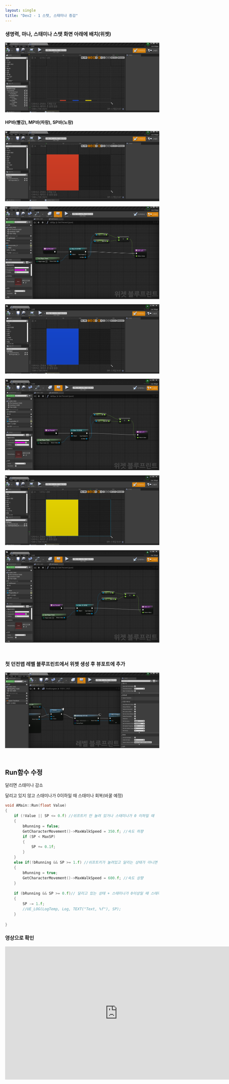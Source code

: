 ```yaml
---
layout: single
title: "Dev2 - 1 스탯, 스태미나 증감"
---
```


  

### 생명력, 마나, 스태미나 스탯 화면 아래에 배치(위젯)



![이미지](/img/Dev2-10.PNG)



#### HP바(빨강), MP바(파랑), SP바(노랑)

![이미지](/img/Dev2-11.PNG)

![이미지](/img/Dev2-12.PNG)

![이미지](/img/Dev2-13.PNG)

![이미지](/img/Dev2-14.PNG)

![이미지](/img/Dev2-15.PNG)

![이미지](/img/Dev2-16.PNG)



  

​    

  





### 첫 던전맵 레벨 블루프린트에서 위젯 생성 후 뷰포트에 추가

![이미지](/img/Dev2-17.PNG)

  

  

​    

  

   



## Run함수 수정

달리면 스태미나 감소

달리고 있지 않고 스태미나가 0이하일 때 스태미나 회복(바꿀 예정)



```c++
void AMain::Run(float Value)
{
	if (!Value || SP <= 0.f) //쉬프트키 안 눌려 있거나 스태미나가 0 이하일 때
	{
		bRunning = false;
		GetCharacterMovement()->MaxWalkSpeed = 350.f; //속도 하향
		if (SP < MaxSP)
		{
			SP += 0.1f;
		}
	}
	else if(!bRunning && SP >= 1.f) //쉬프트키가 눌려있고 달리는 상태가 아니면
	{
		bRunning = true;
		GetCharacterMovement()->MaxWalkSpeed = 600.f; //속도 상향		
	}
	
	if (bRunning && SP >= 0.f)// 달리고 있는 상태 + 스태미나가 0이상일 때 스태미나 감소
	{
		SP -= 1.f;
		//UE_LOG(LogTemp, Log, TEXT("Text, %f"), SP);
	}
	
}
```



  

  

  





### 영상으로 확인



<iframe width="733" height="434" src="https://www.youtube.com/embed/M5X7IOwxUT8" title="YouTube video player" frameborder="0" allow="accelerometer; autoplay; clipboard-write; encrypted-media; gyroscope; picture-in-picture" allowfullscreen></iframe>





